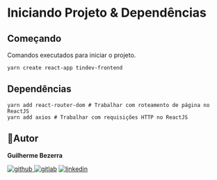 # Iniciando Projeto & Dependências

## Começando

Comandos executados para iniciar o projeto.

```Shell
yarn create react-app tindev-frontend
```

## Dependências

```Shell
yarn add react-router-dom # Trabalhar com roteamento de página no ReactJS
yarn add axios # Trabalhar com requisições HTTP no ReactJS
```

## :bust_in_silhouette:Autor

**Guilherme Bezerra**

[![github](http://ap.imagensbrasil.org/images/2018/12/10/github-logo-1.png) ](http://www.github.com/gbdsantos)
[![gitlab](http://ap.imagensbrasil.org/images/2018/12/10/gitlab-32.png)](https://gitlab.com/gbdsantos1)
[![linkedin](http://ap.imagensbrasil.org/images/2018/12/10/linkedin-1.png)](https://www.linkedin.com/in/gbdsantos/)

